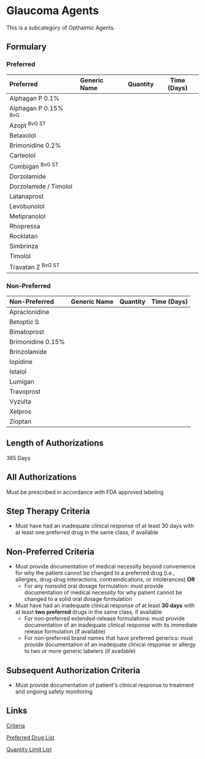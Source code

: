 # Glaucoma Agents

This is a subcategory of Opthalmic Agents.

## Formulary

### Preferred

| Preferred            | Generic Name | Quantity | Time (Days) |
| :------------------- | :----------- | :------: | :---------: |
| Alphagan P 0.1%   |              |          |             |
| Alphagan P 0.15% <sup>BvG</sup> |              |          |             |
| Azopt <sup>BvG ST</sup>         |              |          |             |
| Betaxolol            |              |          |             |
| Brimonidine 0.2%     |              |          |             |
| Carteolol            |              |          |             |
| Combigan <sup>BvG ST</sup>      |              |          |             |
| Dorzolamide          |              |          |             |
| Dorzolamide / Timolol  |              |          |             |
| Latanaprost          |              |          |             |
| Levobunolol          |              |          |             |
| Metipranolol         |              |          |             |
| Rhopressa            |              |          |             |
| Rocklatan            |              |          |             |
| Simbrinza            |              |          |             |
| Timolol              |              |          |             |
| Travatan Z <sup>BvG ST</sup>   |              |          |             |

### Non-Preferred

| Non-Preferred     | Generic Name | Quantity | Time (Days) |
| :---------------- | :----------- | :------: | :---------: |
| Apraclonidine     |              |          |             |
| Betoptic S        |              |          |             |
| Bimatoprost       |              |          |             |
| Brimonidine 0.15% |              |          |             |
| Brinzolamide      |              |          |             |
| Iopidine          |              |          |             |
| Istalol           |              |          |             |
| Lumigan           |              |          |             |
| Travoprost        |              |          |             |
| Vyzulta           |              |          |             |
| Xelpros           |              |          |             |
| Zioptan           |              |          |             |

## Length of Authorizations

365 Days

## All Authorizations

Must be prescribed in accordance with FDA approved labeling

## Step Therapy Criteria

- Must have had an inadequate clinical response of at least 30 days with at least one
preferred drug in the same class, if available

## Non-Preferred Criteria

- Must provide documentation of medical necessity beyond convenience for why the patient cannot be changed to a preferred drug (i.e., allergies, drug-drug interactions, contraindications, or intolerances) **OR**
    - For any nonsolid oral dosage formulation: must provide documentation of medical necessity for why patient cannot be changed to a solid oral dosage formulation
- Must have had an inadequate clinical response of at least **30 days** with at least **two preferred** drugs in the same class, if available
    - For non-preferred extended-release formulations: must provide documentation of an inadequate clinical response with its immediate release formulation (if available)
    - For non-preferred brand names that have preferred generics: must provide documentation of an inadequate clinical response or allergy to two or more generic labelers (if available)

## Subsequent Authorization Criteria

- Must provide documentation of patient's clinical response to treatment and ongoing safety monitoring

## Links

[Criteria](https://pharmacy.medicaid.ohio.gov/sites/default/files/20230101_UPDL%20_Criteria_APPROVED.pdf#page=87)

[Preferred Drug List](https://pharmacy.medicaid.ohio.gov/sites/default/files/20230101_UPDL_APPROVED_12.13.22.pdf#page=29)

[Quantity Limit List](https://pharmacy.medicaid.ohio.gov/sites/default/files/20230101_Ohio_Medicaid_Quantity_Document_APPROVED.pdf)
